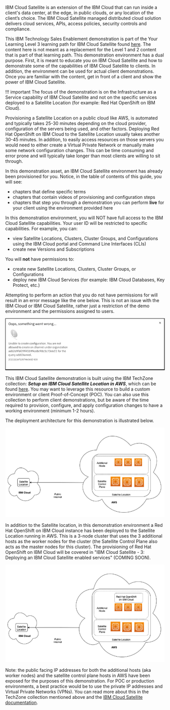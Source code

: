 IBM Cloud Satellite is an extension of the IBM Cloud that can run inside a client's data center, at the edge, in public clouds, or any location of the client’s choice. The IBM Cloud Satellite managed distributed cloud solution delivers cloud services, APIs, access policies, security controls and compliance.

This IBM Technology Sales Enablement demonstration is part of the Your Learning Level 3 learning path for IBM Cloud Satellite found <a href="https://yourlearning.ibm.com/activity/PLAN-37F924EAF756" target="_blank">here</a>. The content here is not meant as a replacement for the Level 1 and 2 content that is part of that learning path. This demonstration environment has a dual purpose. First, it is meant to educate you on IBM Cloud Satellite and how to demonstrate some of the capabilities of IBM Cloud Satellite to clients. In addition, the environment can be used for actual client demonstrations. Once you are familiar with the content, get in front of a client and show the power of IBM Cloud Satellite.

!!! important
    The focus of the demonstration is on the Infrastructure as a Service capability of IBM Cloud Satellite and not on the specific services deployed to a Satellite Location (for example: Red Hat OpenShift on IBM Cloud).


Provisioning a Satellite Location on a public cloud like AWS, is automated and typically takes 25-30 minutes depending on the cloud provider, configuration of the servers being used, and other factors. Deploying Red Hat OpenShift on IBM Cloud to the Satellite Location usually takes another 30-45 minutes. In addition, to easily access resources on those servers you would need to either create a Virtual Private Network or manually make some network configuration changes. This can be time consuming and error prone and will typically take longer than most clients are willing to sit through.

In this demonstration asset, an IBM Cloud Satellite environment has already been provisioned for you. Notice, in the table of contents of this guide, you will see:
- chapters that define specific terms
- chapters that contain videos of provisioning and configuration steps
- chapters that step you through a demonstration you can perform **live** for your client using the environment provided here

In this demonstration environment, you will NOT have full access to the IBM Cloud Satellite capabilities. Your user ID will be restricted to specific capabilities. For example, you can:
- view Satellite Locations, Clusters, Cluster Groups, and Configurations using the IBM Cloud portal and Command Line Interfaces (CLIs)
- create new Versions and Subscriptions

You will **not** have permissions to:
- create new Satellite Locations, Clusters, Cluster Groups, or Configurations
- deploy new IBM Cloud Services (for example: IBM Cloud Databases, Key Protect, etc.)

Attempting to perform an action that you do not have permissions for will result in an error message like the one below. This is not an issue with the IBM Cloud or IBM Cloud Satellite, rather just a restriction of the demo environment and the permissions assigned to users.

![](_attachments/ErrorMessage.png)

This IBM Cloud Satellite demonstration is built using the IBM TechZone collection: ***Setup an IBM Cloud Satellite Location in AWS***, which can be found <a href="https://techzone.ibm.com/collection/SetupIBMCloudSatelliteLocationInAWS" target ="_blank">here</a>. You may want to leverage this resource to build a custom environment or client Proof-of-Concept (POC). You can also use this collection to perform client demonstrations, but be aware of the time required to provision, configure, and apply configuration changes to have a working environment (minimum 1-2 hours).

The deployment architecture for this demonstration is illustrated below.

![](_attachments/SatelliteDemoSketch-DeploymentArchitecture-2.png)

In addition to the Satellite location, in this demonstration environment a Red Hat OpenShift on IBM Cloud instance has been deployed to the Satellite Location running in AWS. This is a 3-node cluster that uses the 3 additional hosts as the worker nodes for the cluster (the Satellite Control Plane also acts as the master nodes for this cluster). The provisioning of Red Hat OpenShift on IBM Cloud will be covered in "IBM Cloud Satellite - 3: Deploying an IBM Cloud Satellite enabled services" (COMING SOON).

![](_attachments/SatelliteDemoSketch-DeploymentArchitectureIncludingROKS.png)


Note: the public facing IP addresses for both the additional hosts (aka worker nodes) and the satellite control plane hosts in AWS have been exposed for the purposes of this demonstration. For POC or production environments, a best practice would be to use the private IP addresses and Virtual Private Networks (VPNs). You can read more about this in the TechZone collection mentioned above and the <a href="https://cloud.ibm.com/docs/satellite?topic=satellite-getting-started" target="_blank">IBM Cloud Satellite documentation</a>.
